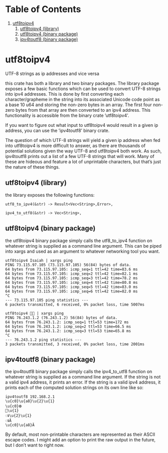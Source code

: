 
# Table of Contents

1.  [utf8toipv4](#org3858629)
    1.  [utf8toipv4 (library)](#org391e953)
    2.  [utf8toipv4 (binary package)](#org8ed21cd)
    3.  [ipv4toutf8 (binary package)](#org046fc0c)



<a id="org3858629"></a>

# utf8toipv4

UTF-8 strings as ip addresses and vice versa

this crate has both a library and two binary packages. The library package
exposes a few basic functions which can be used to convert UTF-8 strings into
ipv4 addresses. This is done by first converting each character/grapheme in the
string into its associated Unicode code point as a base 10 u64 and storing the
non-zero bytes in an array. The first four non-zero bytes from that array are
then converted to an ipv4 address. This functionality is accessible from the
binary crate &rsquo;utf8toipv4&rsquo;.

If you want to figure out what input to utf8toipv4 would result in a given ip
address, you can use the &rsquo;ipv4toutf8&rsquo; binary crate.

The question of which UTF-8 strings will yield a given ip address when fed into
utf8toipv4 is more difficult to answer, as there are thousands of potential
solutions given the way UTF-8 and utf8toipv4 both work. As such, ipv4toutf8
prints out a list of a few UTF-8 strings that will work. Many of these are
hideous and feature a lot of unprintable characters, but that&rsquo;s just the nature
of these things.


<a id="org391e953"></a>

## utf8toipv4 (library)

the library exposes the following functions:

    utf8_to_ipv4(&str) -> Result<Vec<String>,Error>,
    
    ipv4_to_utf8(&str) -> Vec<String>,


<a id="org8ed21cd"></a>

## utf8toipv4 (binary package)

the utf8toipv4 binary package simply calls the utf8_to_ipv4 function on whatever
string is supplied as a command line argument. This can be piped into xargs and
used as an argument to whatever networking tool you want.

    utf8toipv4 Isaiah | xargs ping
    PING 73.115.97.105 (73.115.97.105) 56(84) bytes of data.
    64 bytes from 73.115.97.105: icmp_seq=1 ttl=42 time=83.6 ms
    64 bytes from 73.115.97.105: icmp_seq=2 ttl=42 time=82.1 ms
    64 bytes from 73.115.97.105: icmp_seq=3 ttl=42 time=78.2 ms
    64 bytes from 73.115.97.105: icmp_seq=4 ttl=42 time=80.8 ms
    64 bytes from 73.115.97.105: icmp_seq=5 ttl=42 time=83.0 ms
    64 bytes from 73.115.97.105: icmp_seq=6 ttl=42 time=82.0 ms
    ^C
    --- 73.115.97.105 ping statistics ---
    6 packets transmitted, 6 received, 0% packet loss, time 5007ms

    utf8toipv4 🍌😂 | xargs ping
    PING 76.243.1.2 (76.243.1.2) 56(84) bytes of data.
    64 bytes from 76.243.1.2: icmp_seq=1 ttl=53 time=172 ms
    64 bytes from 76.243.1.2: icmp_seq=2 ttl=53 time=66.5 ms
    64 bytes from 76.243.1.2: icmp_seq=3 ttl=53 time=65.8 ms
    ^C
    --- 76.243.1.2 ping statistics ---
    3 packets transmitted, 3 received, 0% packet loss, time 2001ms


<a id="org046fc0c"></a>

## ipv4toutf8 (binary package)

the ipv4toutf8 binary package simply calls the ipv4_to_utf8 function on whatever
string is supplied as a command line argument. If the string is not a valid ipv4
address, it prints an error. If the string is a valid ipv4 address, it prints
each of the computed solution strings on its own line like so:

    ipv4toutf8 192.168.2.1
    \u{c0}\u{a8}\u{2}\u{1}
    \u{c0}𐊨
    𪣀\u{1}
    ꣀ\u{2}\u{1}
    ꣀĂ
    \u{c0}\u{a8}Ă

By default, most non-printable characters are represented as their ASCII escape
codes. I might add an option to print the raw output in the future, but I don&rsquo;t
want to right now.

